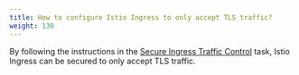 ```yaml
---
title: How to configure Istio Ingress to only accept TLS traffic?
weight: 130
---
```


By following the instructions in the
[Secure Ingress Traffic Control](/docs/tasks/traffic-management/secure-ingress) task,
Istio Ingress can be secured to only accept TLS traffic.

